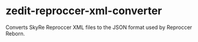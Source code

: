 # zedit-reproccer-xml-converter
Converts SkyRe Reproccer XML files to the JSON format used by Reproccer Reborn.